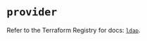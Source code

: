 # `provider`

Refer to the Terraform Registry for docs: [`ldap`](https://registry.terraform.io/providers/ouest-france/ldap/0.8.12/docs).
